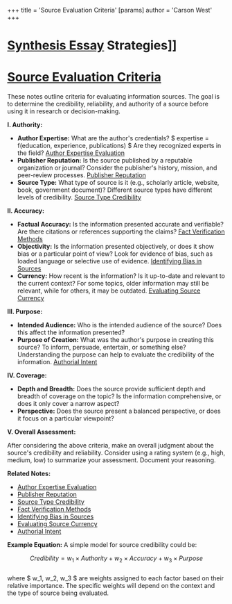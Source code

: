 +++
 title = 'Source Evaluation Criteria'
[params]
	author = 'Carson West'
+++
# [Synthesis Essay](./../synthesis-essay/) Strategies]]
# [Source Evaluation Criteria](./../source-evaluation-criteria/)

These notes outline criteria for evaluating information sources.  The goal is to determine the credibility, reliability, and authority of a source before using it in research or decision-making.

**I. Authority:**

* **Author Expertise:**  What are the author's credentials?   $ expertise = f(education, experience, publications) $   Are they recognized experts in the field? [Author Expertise Evaluation](./../author-expertise-evaluation/)
* **Publisher Reputation:** Is the source published by a reputable organization or journal?  Consider the publisher's history, mission, and peer-review processes. [Publisher Reputation](./../publisher-reputation/)
* **Source Type:** What type of source is it (e.g., scholarly article, website, book, government document)? Different source types have different levels of credibility. [Source Type Credibility](./../source-type-credibility/)


**II. Accuracy:**

* **Factual Accuracy:**  Is the information presented accurate and verifiable?  Are there citations or references supporting the claims? [Fact Verification Methods](./../fact-verification-methods/)
* **Objectivity:** Is the information presented objectively, or does it show bias or a particular point of view?  Look for evidence of bias, such as loaded language or selective use of evidence. [Identifying Bias in Sources](./../identifying-bias-in-sources/)
* **Currency:** How recent is the information?  Is it up-to-date and relevant to the current context?  For some topics, older information may still be relevant, while for others, it may be outdated. [Evaluating Source Currency](./../evaluating-source-currency/)


**III. Purpose:**

* **Intended Audience:** Who is the intended audience of the source?  Does this affect the information presented?
* **Purpose of Creation:** What was the author's purpose in creating this source? To inform, persuade, entertain, or something else?  Understanding the purpose can help to evaluate the credibility of the information. [Authorial Intent](./../authorial-intent/)


**IV. Coverage:**

* **Depth and Breadth:** Does the source provide sufficient depth and breadth of coverage on the topic?  Is the information comprehensive, or does it only cover a narrow aspect?
* **Perspective:** Does the source present a balanced perspective, or does it focus on a particular viewpoint?

**V.  Overall Assessment:**

After considering the above criteria, make an overall judgment about the source's credibility and reliability.  Consider using a rating system (e.g., high, medium, low) to summarize your assessment.  Document your reasoning.


**Related Notes:**

* [Author Expertise Evaluation](./../author-expertise-evaluation/)
* [Publisher Reputation](./../publisher-reputation/)
* [Source Type Credibility](./../source-type-credibility/)
* [Fact Verification Methods](./../fact-verification-methods/)
* [Identifying Bias in Sources](./../identifying-bias-in-sources/)
* [Evaluating Source Currency](./../evaluating-source-currency/)
* [Authorial Intent](./../authorial-intent/)


**Example Equation:**  A simple model for source credibility could be:

 $$ Credibility = w_1 \times Authority + w_2 \times Accuracy + w_3 \times Purpose $$  
where  $ w_1, w_2, w_3 $  are weights assigned to each factor based on their relative importance.  The specific weights will depend on the context and the type of source being evaluated.
